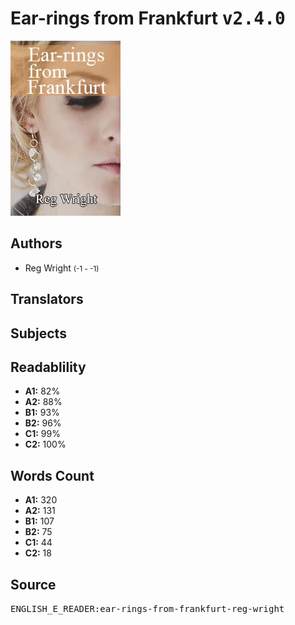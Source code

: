 # Ear-rings from Frankfurt <kbd>v2.4.0</kbd>

![](./cover.medium.jpg "")

## Authors


 - Reg Wright <small>(-1 - -1)</small>

## Translators



## Subjects



## Readablility


 - **A1:** 82%
 - **A2:** 88%
 - **B1:** 93%
 - **B2:** 96%
 - **C1:** 99%
 - **C2:** 100%

## Words Count


 - **A1:** 320
 - **A2:** 131
 - **B1:** 107
 - **B2:** 75
 - **C1:** 44
 - **C2:** 18

## Source


<kbd>ENGLISH_E_READER:ear-rings-from-frankfurt-reg-wright</kbd>
